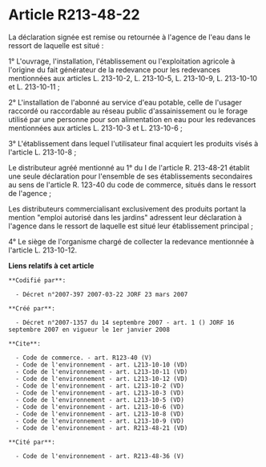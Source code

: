 # Article R213-48-22

La déclaration signée est remise ou retournée à l'agence de l'eau dans le ressort de laquelle est situé :

1° L'ouvrage, l'installation, l'établissement ou l'exploitation agricole à l'origine du fait générateur de la redevance pour
les redevances mentionnées aux articles L. 213-10-2, L. 213-10-5, L. 213-10-9, L. 213-10-10 et L. 213-10-11 ;

2° L'installation de l'abonné au service d'eau potable, celle de l'usager raccordé ou raccordable au réseau public
d'assainissement ou le forage utilisé par une personne pour son alimentation en eau pour les redevances mentionnées aux
articles L. 213-10-3 et L. 213-10-6 ;

3° L'établissement dans lequel l'utilisateur final acquiert les produits visés à l'article L. 213-10-8 ;

Le distributeur agréé mentionné au 1° du I de l'article R. 213-48-21 établit une seule déclaration pour l'ensemble de ses
établissements secondaires au sens de l'article R. 123-40 du code de commerce, situés dans le ressort de l'agence ;

Les distributeurs commercialisant exclusivement des produits portant la mention "emploi autorisé dans les jardins" adressent
leur déclaration à l'agence dans le ressort de laquelle est situé leur établissement principal ;

4° Le siège de l'organisme chargé de collecter la redevance mentionnée à l'article L. 213-10-12.

**Liens relatifs à cet article**

	**Codifié par**:

	  - Décret n°2007-397 2007-03-22 JORF 23 mars 2007

	**Créé par**:

	  - Décret n°2007-1357 du 14 septembre 2007 - art. 1 () JORF 16 septembre 2007 en vigueur le 1er janvier 2008

	**Cite**:

	  - Code de commerce. - art. R123-40 (V)
	  - Code de l'environnement - art. L213-10-10 (VD)
	  - Code de l'environnement - art. L213-10-11 (VD)
	  - Code de l'environnement - art. L213-10-12 (VD)
	  - Code de l'environnement - art. L213-10-2 (VD)
	  - Code de l'environnement - art. L213-10-3 (VD)
	  - Code de l'environnement - art. L213-10-5 (VD)
	  - Code de l'environnement - art. L213-10-6 (VD)
	  - Code de l'environnement - art. L213-10-8 (VD)
	  - Code de l'environnement - art. L213-10-9 (VD)
	  - Code de l'environnement - art. R213-48-21 (VD)

	**Cité par**:

	  - Code de l'environnement - art. R213-48-36 (V)
